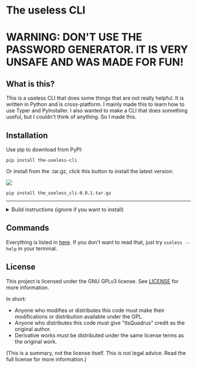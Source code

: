 # The useless CLI

# WARNING: DON'T USE THE PASSWORD GENERATOR. IT IS VERY UNSAFE AND WAS MADE FOR FUN!

## What is this?
This is a useless CLI that does some things that are not really helpful. It is written in Python and is cross-platform. I mainly made this to learn how to use Typer and PyInstaller. I also wanted to make a CLI that does something useful, but I couldn't think of anything. So I made this.
## Installation
Use pip to download from PyPI:

```
pip install the-useless-cli
```

Or install from the .tar.gz, click this button to install the latest version:

[![](https://img.shields.io/github/release/ItsQuadrus/the-useless-cli.svg?style=flat-square)](https://github.com/ItsQuadrus/the-useless-cli/releases/latest)

```
pip install the_useless_cli-0.0.1.tar.gz
```

---
<details>
<summary>Build instructions (ignore if you want to install)</summary>
<br>
If you just want to install, don't build it yourself. Download the latest release from pip. If you want to build it yourself, follow these steps:

1. Clone the repository

2. `pyinstaller src/__main__.py --onefile --name useless`

3. Move the executable to a folder in your PATH

4. Run `useless` in your terminal

5. Enjoy!
</details>

## Commands
Everything is listed in [here](docs/commands.md).
If you don't want to read that, just try `useless --help` in your terminal.



## License
This project is licensed under the GNU GPLv3 license. See [LICENSE](LICENSE.md) for more information.

In short:
- Anyone who modifies or distributes this code must make their modifications or distribution available under the GPL.
- Anyone who distributes this code must give "ItsQuadrus" credit as the original author.
- Derivative works must be distributed under the same license terms as the original work.

(This is a summary, not the license itself. This is not legal advice. Read the full license for more information.)
